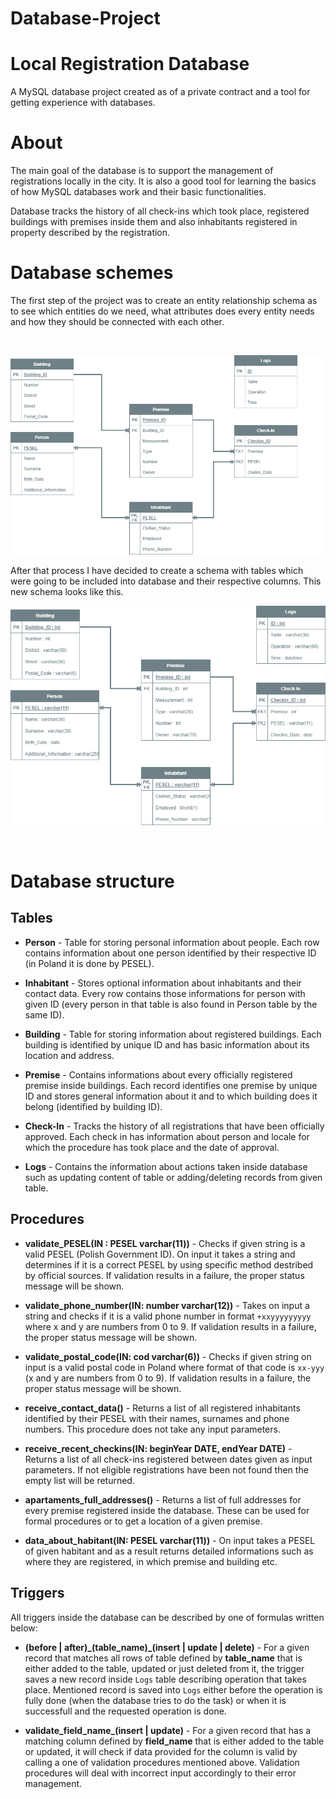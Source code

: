# Database-Project
# Local Registration Database

A MySQL database project created as of a private contract and a tool for getting experience with databases.    

# About

The main goal of the database is to support the management of registrations locally in the city. It is also a good tool for learning the basics of how MySQL databases work and their basic functionalities.

Database tracks the history of all check-ins which took place, registered buildings with premises inside them and also inhabitants registered in property described by the registration.

# Database schemes

The first step of the project was to create an entity relationship schema as to see which entities do we need, what attributes does every entity needs and how they should be connected with each other.

<br> 

![ERDiagram](schemes/scheme.png)

After that process I have decided to create a schema with tables which were going to be included into database and their respective columns. This new schema looks like this.

![TablesDiagram](schemes/scheme-with-types.png)

<br>

# Database structure

## Tables


* **Person** - Table for storing personal information about people. Each row contains information about one person identified by their respective ID (in Poland it is done by PESEL).

* **Inhabitant** - Stores optional information about inhabitants and their contact data. Every row contains those informations for person with given ID (every person in that table is also found in Person table by the same ID).

* **Building** - Table for storing information about registered buildings. Each building is identified by unique ID and has basic information about its location and address.

* **Premise** - Contains informations about every officially registered premise inside buildings. Each record identifies one premise by unique ID and stores general information about it and to which building does it belong (identified by building ID).

* **Check-In** - Tracks the history of all registrations that have been officially approved. Each check in has information about person and locale for which the procedure has took place and the date of approval.

* **Logs** - Contains the information about actions taken inside database such as updating content of table or adding/deleting records from given table.

## Procedures

* **validate_PESEL(IN : PESEL varchar(11))** - Checks if given string is a valid PESEL (Polish Government ID). On input it takes a string and determines if it is a correct PESEL by using specific method destribed by official sources.
If validation results in a failure, the proper status message will be shown.

* **validate_phone_number(IN: number varchar(12))** - Takes on input a string and checks if it is a valid phone number in format `+xxyyyyyyyyy` where x and y are numbers from 0 to 9. If validation results in a failure, the proper status message will be shown. 

* **validate_postal_code(IN: cod varchar(6))** - Checks if given string on input is a valid postal code in Poland where format of that code is `xx-yyy` (x and y are numbers from 0 to 9). If validation results in a failure, the proper status message will be shown.

* **receive_contact_data()** - Returns a list of all registered inhabitants identified by their PESEL with their names, surnames and phone numbers. This procedure does not take any input parameters.

* **receive_recent_checkins(IN: beginYear DATE, endYear DATE)** - Returns a list of all check-ins registered between dates given as input parameters. If not eligible registrations have been not found then the empty list will be returned.

 * **apartaments_full_addresses()** - Returns a list of full addresses for every premise registered inside the database. These can be used for formal procedures or to get a location of a given premise.

* **data_about_habitant(IN: PESEL varchar(11))** - On input takes a PESEL of given habitant and as a result returns detailed informations such as where they are registered, in which premise and building etc.

## Triggers

All triggers inside the database can be described by one of formulas written below:

* **(before | after)\_(table_name)\_(insert | update | delete)** - For a given record that matches all rows of table defined by **table_name** that is either added to the table, updated or just deleted from it, the trigger saves a new record inside `Logs` table describing operation that takes place. Mentioned record is saved into `Logs` either before the operation is fully done (when the database tries to do the task) or when it is successfull and the requested operation is done.

* **validate_field_name_(insert | update)** - For a given record that has a matching column defined by **field_name** that is either added to the table or updated, it will check if data provided for the column is valid by calling a one of validation procedures mentioned above. Validation procedures will deal with incorrect input accordingly to their error management.
